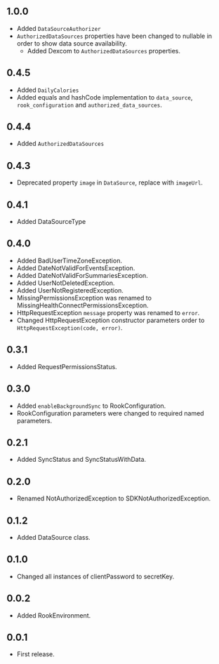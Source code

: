 ## 1.0.0

* Added `DataSourceAuthorizer`
* `AuthorizedDataSources` properties have been changed to nullable in order to show data source availability.
    * Added Dexcom to `AuthorizedDataSources` properties.

## 0.4.5

* Added `DailyCalories`
* Added equals and hashCode implementation to `data_source`, `rook_configuration` and `authorized_data_sources`. 

## 0.4.4

* Added `AuthorizedDataSources`

## 0.4.3

* Deprecated property `image` in `DataSource`, replace with `imageUrl`.

## 0.4.1

* Added DataSourceType

## 0.4.0

* Added BadUserTimeZoneException.
* Added DateNotValidForEventsException.
* Added DateNotValidForSummariesException. 
* Added UserNotDeletedException.
* Added UserNotRegisteredException.
* MissingPermissionsException was renamed to MissingHealthConnectPermissionsException.
* HttpRequestException `message` property was renamed to `error`.
* Changed HttpRequestException constructor parameters order to `HttpRequestException(code, error)`.

## 0.3.1

* Added RequestPermissionsStatus.

## 0.3.0

* Added `enableBackgroundSync` to RookConfiguration.
* RookConfiguration parameters were changed to required named parameters.

## 0.2.1

* Added SyncStatus and SyncStatusWithData.

## 0.2.0

* Renamed NotAuthorizedException to SDKNotAuthorizedException.

## 0.1.2

* Added DataSource class.

## 0.1.0

* Changed all instances of clientPassword to secretKey.

## 0.0.2

* Added RookEnvironment.

## 0.0.1

* First release.
